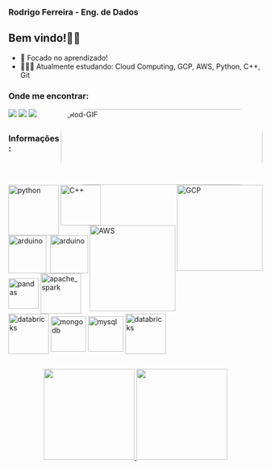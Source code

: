 ### Rodrigo Ferreira - Eng. de Dados

## Bem vindo!👋🏽



- 📖 Focado no aprendizado!
- 👨🏽‍💻 Atualmente estudando: Cloud Computing, GCP, AWS, Python, C++, Git

### Onde me encontrar:

<div>
  <a href="https://www.linkedin.com/in/rodrigo-fs/" target="_blank"><img src="https://img.shields.io/badge/LinkedIn-0077B5?style=for-the-badge&logo=linkedin&logoColor=white" target="_blank"></a>
  <a href="mailto:rodrigofsilva.12@gmail.com" target="_blank"><img src="https://img.shields.io/badge/Gmail-D14836?style=for-the-badge&logo=gmail&logoColor=white"
target="_blank"></a>
  <a href="https://www.instagram.com/_rodrigo.ferreira22_/" target="_blank"><img src="https://img.shields.io/badge/Instagram-E4405F?style=for-the-badge&logo=instagram&logoColor=white" target="_blank"></a>
  <img align="right" alt="Rod-GIF" width="400px" height="150" style="border-radius:50px;" src="https://media.giphy.com/media/QpVUMRUJGokfqXyfa1/giphy.gif">
</div>

## 

### Informações:

<div style="display: inline_block"><br>
  <img align="left" alt="python" width="100px" src="https://cdn.jsdelivr.net/gh/devicons/devicon/icons/python/python-original-wordmark.svg">
  <img align="left" alt="C++" width="80px" src="https://wikiimg.tojsiabtv.com/wikipedia/commons/thumb/1/18/ISO_C%2B%2B_Logo.svg/1200px-ISO_C%2B%2B_Logo.svg.png">
  <img align="right" alt="GCP" width="170px" src="https://cdn.jsdelivr.net/gh/devicons/devicon/icons/googlecloud/googlecloud-original-wordmark.svg">
  <img align="right" alt="AWS" width="170px" src="https://cdn.jsdelivr.net/gh/devicons/devicon/icons/amazonwebservices/amazonwebservices-plain-wordmark.svg">
  <img align="right" alt="arduino" width="75px" src="https://cdn.jsdelivr.net/gh/devicons/devicon/icons/arduino/arduino-original-wordmark.svg">
</div>
 
<div style="display: inline_block"><br>
  <img align="left" alt="arduino" width="75px" src="https://cdn.jsdelivr.net/gh/devicons/devicon/icons/arduino/arduino-original-wordmark.svg">
</div>

<div style="display: inline_block"><br>
  <img align="center" alt="pandas" width="60px" src="https://cdn.jsdelivr.net/gh/devicons/devicon/icons/pandas/pandas-original-wordmark.svg">
  <img align="center" alt="apache_spark" width="80px" src="https://upload.wikimedia.org/wikipedia/commons/thumb/f/f3/Apache_Spark_logo.svg/512px-Apache_Spark_logo.svg.png?20210416091439">
  <img align="center" alt="databricks" width="80px" src="https://beam.apache.org/images/logos/full-color/name-right/beam-logo-full-color-name-right-200.png">
  <img align="center" alt="mongodb" width="70px" src="https://cdn.jsdelivr.net/gh/devicons/devicon/icons/mongodb/mongodb-original-wordmark.svg">
  <img align="center" alt="mysql" width="70px" src="https://cdn.jsdelivr.net/gh/devicons/devicon/icons/mysql/mysql-original-wordmark.svg">
  <img align="center" alt="databricks" width="80px" src="https://www.pikpng.com/pngl/b/392-3922727_databricks-is-giving-users-a-set-of-new.png">
</div>

##

<div align="center">
  <a href="https://github.com/RodFS">
  <img height="180em" src="https://github-readme-stats.vercel.app/api?username=RodFS&show_icons=true&theme=github_dark&include_all_commits=true&count_private=true" >
  <img height="180em" src="https://github-readme-stats.vercel.app/api/top-langs/?username=RodFS&layout=compact&langs_count=7&theme=github_dark"/>
</div>
